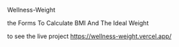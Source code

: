  Wellness-Weight

the Forms To Calculate BMI And The Ideal Weight


to see the live project https://wellness-weight.vercel.app/
